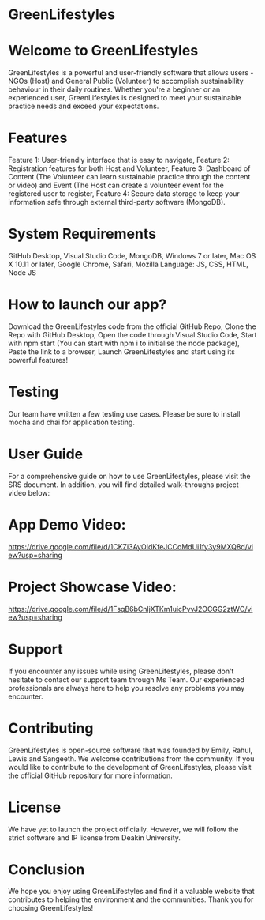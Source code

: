# GreenLifestyles

# Welcome to GreenLifestyles
GreenLifestyles is a powerful and user-friendly software that allows users - NGOs (Host) and General Public (Volunteer) to accomplish sustainability behaviour in their daily routines. Whether you're a beginner or an experienced user, GreenLifestyles is designed to meet your sustainable practice needs and exceed your expectations.

# Features
Feature 1: User-friendly interface that is easy to navigate, 
Feature 2: Registration features for both Host and Volunteer, 
Feature 3: Dashboard of Content (The Volunteer can learn sustainable practice through the content or video) and Event (The Host can create a volunteer event for the registered user to register, 
Feature 4: Secure data storage to keep your information safe through external third-party software (MongoDB).

# System Requirements
GitHub Desktop,
Visual Studio Code,
MongoDB,
Windows 7 or later, Mac OS X 10.11 or later,
Google Chrome, Safari, Mozilla
Language: JS, CSS, HTML, Node JS

# How to launch our app? 
Download the GreenLifestyles code from the official GitHub Repo,
Clone the Repo with GitHub Desktop,
Open the code through Visual Studio Code,
Start with npm start (You can start with npm i to initialise the node package),
Paste the link to a browser,
Launch GreenLifestyles and start using its powerful features!

# Testing
Our team have written a few testing use cases. Please be sure to install mocha and chai for application testing.

# User Guide
For a comprehensive guide on how to use GreenLifestyles, please visit the SRS document. In addition, you will find detailed walk-throughs project video below:

# App Demo Video:
https://drive.google.com/file/d/1CKZi3AyOIdKfeJCCoMdUi1fy3y9MXQ8d/view?usp=sharing

# Project Showcase Video: 
https://drive.google.com/file/d/1FsqB6bCnljXTKm1uicPyvJ2OCGG2ztWO/view?usp=sharing

# Support
If you encounter any issues while using GreenLifestyles, please don't hesitate to contact our support team through Ms Team. Our experienced professionals are always here to help you resolve any problems you may encounter.

# Contributing
GreenLifestyles is open-source software that was founded by Emily, Rahul, Lewis and Sangeeth. We welcome contributions from the community. If you would like to contribute to the development of GreenLifestyles, please visit the official GitHub repository for more information.

# License
We have yet to launch the project officially. However, we will follow the strict software and IP license from Deakin University.

# Conclusion
We hope you enjoy using GreenLifestyles and find it a valuable website that contributes to helping the environment and the communities. Thank you for choosing GreenLifestyles!

